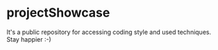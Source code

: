 # projectShowcase
It's a public repository for accessing coding style and used techniques. Stay happier :-)    
